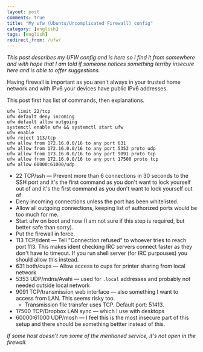 ```yaml
---
layout: post
comments: true
title: "My ufw (Ubuntu/Uncomplicated Firewall) config"
category: [english]
tags: [english]
redirect_from: /ufw/
---
```


*This post describes my UFW config and is here so I find it from somewhere
 and with hope that I am told if someone notices something terriby insecure
 here and is able to offer suggestions.*

Having firewall is important as you aren't always in your trusted home
network and with IPv6 your devices have public IPv6 addresses.

This post first has list of commands, then explanations.

```
ufw limit 22/tcp
ufw default deny incoming
ufw default allow outgoing
systemctl enable ufw && systemctl start ufw
ufw enable
ufw reject 113/tcp
ufw allow from 172.16.0.0/16 to any port 631
ufw allow from 172.16.0.0/16 to any port 5353 proto udp
ufw allow from 173.16.0.0/16 to any port 9091 proto tcp
ufw allow from 172.16.0.0/16 to any port 17500 proto tcp
ufw allow 60000:61000/udp
```

* 22 TCP/ssh — Prevent more than 6 connections in 30 seconds to the SSH
  port and it's the first command as you don't want to lock yourself out of
  and it's the first command as you don't want to lock yourself out of
* Deny incoming connections unless the port has been whitelisted.
* Allow all outgoing connections, keeping list of authorized ports would be
  too much for me.
* Start ufw on boot and now (I am not sure if this step is required, but
  better safe than sorry).
* Put the firewall in force.
* 113 TCP/ident — Tell "Connection refused" to whoever tries to reach port
  113. This makes ident checking IRC servers connect faster as they don't
  have to timeout. If you run shell server (for IRC purpouses) you should
  allow this instead.
* 631 both/cups — Allow access to cups for printer sharing from local
  network
* 5353 UDP/mdns/Avahi — used for `.local` addresses and probably not needed
  outside local network
* 9091 TCP/transmission web interface — also something I want to access
  from LAN. This seems risky too.
    * Transmission file transfer uses TCP. Default port: 51413.
* 17500 TCP/Dropbox LAN sync — which I use with desktops
* 60000:61000 UDP/mosh — I feel this is the most insecure part of this
  setup and there should be something bettter instead of this.

*If some host doesn't run some of the mentioned service, it's not open in
the firewall.*
